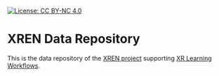 [![License: CC BY-NC 4.0](https://img.shields.io/badge/License-CC%20BY--NC%204.0-lightgrey.svg)](https://creativecommons.org/licenses/by-nc/4.0/)

# XREN Data Repository

This is the data repository of the [XREN project](https://www.xr-en.eu/) supporting [XR Learning Workflows](https://xrlearning.github.io/book/).
